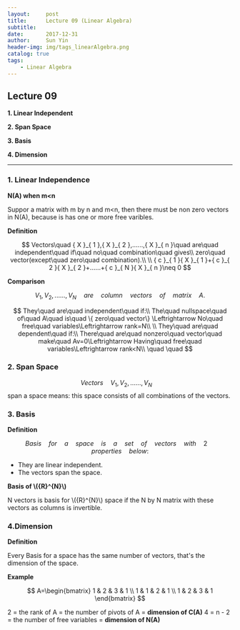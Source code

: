 ```yaml
---
layout:     post
title:      Lecture 09 (Linear Algebra)
subtitle:   
date:       2017-12-31
author:     Sun Yin
header-img: img/tags_linearAlgebra.png
catalog: true
tags:
    - Linear Algebra
---
```

## Lecture 09

**1. Linear Independent**

**2. Span Space**

**3. Basis**

**4. Dimension**

---

### 1. Linear Independence

**N(A) when m<n**

Suppor a matrix with m by n and m<n, then there must be non zero vectors in N(A), because is has one or more free varibles.

**Definition**

$$
Vectors\quad { X }_{ 1 },{ X }_{ 2 },......,{ X }_{ n }\quad are\quad independent\quad if\quad no\quad combination\quad gives\\ zero\quad vector(except\quad zero\quad combination).\\ \\ { c }_{ 1 }{ X }_{ 1 }+{ c }_{ 2 }{ X }_{ 2 }+......+{ c }_{ N }{ X }_{ n }\neq 0
$$

**Comparison**

$$
{ V }_{ 1 },{ V }_{ 2 },......,{ V }_{ N }\quad are\quad column\quad vectors\quad of\quad matrix\quad A.
$$

$$
They\quad are\quad independent\quad if:\\ The\quad nullspace\quad of\quad A\quad is\quad \{ zero\quad vector\} \Leftrightarrow No\quad free\quad variables\Leftrightarrow rank=N\\ \\ They\quad are\quad dependent\quad if:\\ There\quad are\quad nonzero\quad vector\quad make\quad Av=0\Leftrightarrow Having\quad free\quad variables\Leftrightarrow rank<N\\ \quad \quad 
$$

### 2. Span Space

$$Vectors\quad { V }_{ 1 },{ V }_{ 2 },......,{ V }_{ N }\quad$$ span a space means: this space consists of all combinations of the vectors.

### 3. Basis

**Definition**

$$Basis\quad for\quad a\quad space\quad is\quad a\quad set\quad of\quad vectors\quad with\quad 2\quad properties\quad below:$$

* They are linear independent.
* The vectors span the space.

**Basis of \\({R}^{N}\\)**

N vectors is basis for \\({R}^{N}\\) space if the N by N matrix with these vectors as columns is invertible.

### 4.Dimension

**Definition**

Every Basis for a space has the same number of vectors, that's the dimension of the space.

**Example**

$$
A=\begin{bmatrix} 1 & 2 & 3 & 1 \\ 1 & 1 & 2 & 1 \\ 1 & 2 & 3 & 1 \end{bmatrix}
$$

2 = the rank of A = the number of pivots of A = **dimension of C(A)**
4 = n - 2 = the number of free variables = **dimension of N(A)**


